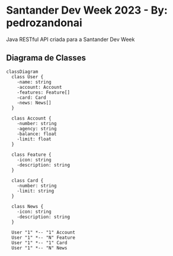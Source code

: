 # Santander Dev Week 2023 - By: pedrozandonai

Java RESTful API criada para a Santander Dev Week

## Diagrama de Classes

````mermaid
classDiagram
  class User {
    -name: string
    -account: Account
    -features: Feature[]
    -card: Card
    -news: News[]
  }

  class Account {
    -number: string
    -agency: string
    -balance: float
    -limit: float
  }

  class Feature {
    -icon: string
    -description: string
  }

  class Card {
    -number: string
    -limit: string
  }

  class News {
    -icon: string
    -description: string
  }

  User "1" *-- "1" Account 
  User "1" *-- "N" Feature 
  User "1" *-- "1" Card 
  User "1" *-- "N" News
````
